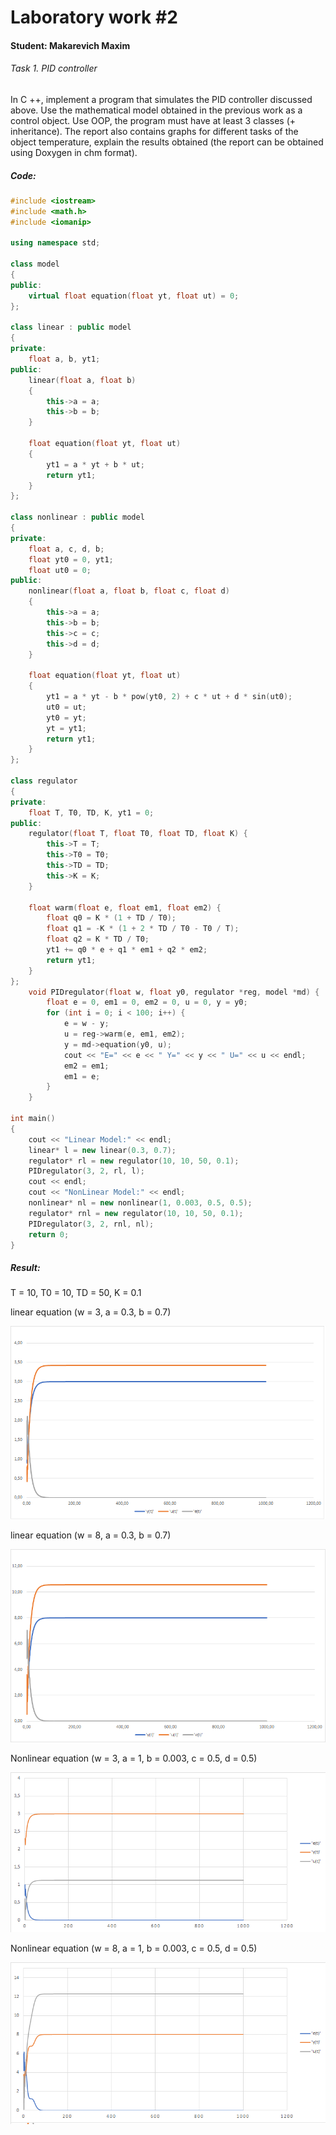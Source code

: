 # Laboratory work #2

#### Student: Makarevich Maxim

###### Task 1. PID controller
In C ++, implement a program that simulates the PID controller discussed above.
Use the mathematical model obtained in the previous work as a control object.
Use OOP, the program must have at least 3 classes (+ inheritance).
The report also contains graphs for different tasks of the object temperature,
explain the results obtained (the report can be obtained using Doxygen in chm format).


##### Code:

```c++
#include <iostream>
#include <math.h>
#include <iomanip>

using namespace std;

class model
{
public:
    virtual float equation(float yt, float ut) = 0;
};

class linear : public model
{
private:
    float a, b, yt1;
public:
    linear(float a, float b)
    {
        this->a = a;
        this->b = b;
    }

    float equation(float yt, float ut)
    {
        yt1 = a * yt + b * ut;
        return yt1;
    }
};

class nonlinear : public model
{
private:
    float a, c, d, b;
    float yt0 = 0, yt1;
    float ut0 = 0;
public:
    nonlinear(float a, float b, float c, float d)
    {
        this->a = a;
        this->b = b;
        this->c = c;
        this->d = d;
    }

    float equation(float yt, float ut)
    {
        yt1 = a * yt - b * pow(yt0, 2) + c * ut + d * sin(ut0);
        ut0 = ut;
        yt0 = yt;
        yt = yt1;
        return yt1;
    }
};

class regulator
{
private:
    float T, T0, TD, K, yt1 = 0;
public: 
    regulator(float T, float T0, float TD, float K) {
        this->T = T;
        this->T0 = T0;
        this->TD = TD;
        this->K = K;
    }
    
    float warm(float e, float em1, float em2) {
        float q0 = K * (1 + TD / T0);
        float q1 = -K * (1 + 2 * TD / T0 - T0 / T);
        float q2 = K * TD / T0;
        yt1 += q0 * e + q1 * em1 + q2 * em2;
        return yt1;
    }
};
    void PIDregulator(float w, float y0, regulator *reg, model *md) {
        float e = 0, em1 = 0, em2 = 0, u = 0, y = y0;
        for (int i = 0; i < 100; i++) {
            e = w - y;
            u = reg->warm(e, em1, em2);
            y = md->equation(y0, u);
            cout << "E=" << e << " Y=" << y << " U=" << u << endl;
            em2 = em1;
            em1 = e;
        }
    }

int main()
{
    cout << "Linear Model:" << endl;
    linear* l = new linear(0.3, 0.7);
    regulator* rl = new regulator(10, 10, 50, 0.1);
    PIDregulator(3, 2, rl, l);
    cout << endl;
    cout << "NonLinear Model:" << endl;
    nonlinear* nl = new nonlinear(1, 0.003, 0.5, 0.5);
    regulator* rnl = new regulator(10, 10, 50, 0.1);
    PIDregulator(3, 2, rnl, nl);
    return 0;
}
```

##### Result:
T = 10, T0 = 10, TD = 50, K = 0.1 

linear equation (w = 3, a = 0.3, b = 0.7)
   <p>
    <img src="img/linear1.png">
</p>
linear equation (w = 8, a = 0.3, b = 0.7)
<p>
    <img src="img/linear2.png">
</p>
Nonlinear equation (w = 3, a = 1, b = 0.003, c = 0.5, d = 0.5)
<p>
    <img src="img/nonlinear1.png">
</p>
Nonlinear equation (w = 8, a = 1, b = 0.003, c = 0.5, d = 0.5)
<p>
    <img src="img/nonlinear2.png">
</p>
